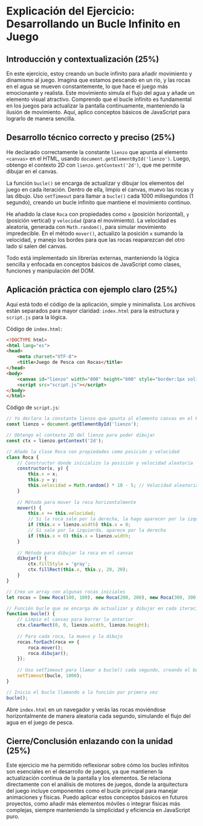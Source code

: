 # Explicación del Ejercicio: Desarrollando un Bucle Infinito en Juego

## Introducción y contextualización (25%)

 En este ejercicio, estoy creando un bucle infinito para añadir movimiento y dinamismo al juego. Imagina que estamos pescando en un río, y las rocas en el agua se mueven constantemente, lo que hace el juego más emocionante y realista. Este movimiento simula el flujo del agua y añade un elemento visual atractivo. Comprendo que el bucle infinito es fundamental en los juegos para actualizar la pantalla continuamente, manteniendo la ilusión de movimiento. Aquí, aplico conceptos básicos de JavaScript para lograrlo de manera sencilla.

## Desarrollo técnico correcto y preciso (25%)

He declarado correctamente la constante `lienzo` que apunta al elemento `<canvas>` en el HTML, usando `document.getElementById('lienzo')`. Luego, obtengo el contexto 2D con `lienzo.getContext('2d')`, que me permite dibujar en el canvas.

La función `bucle()` se encarga de actualizar y dibujar los elementos del juego en cada iteración. Dentro de ella, limpio el canvas, muevo las rocas y las dibujo. Uso `setTimeout` para llamar a `bucle()` cada 1000 milisegundos (1 segundo), creando un bucle infinito que mantiene el movimiento continuo.

He añadido la clase `Roca` con propiedades como `x` (posición horizontal), `y` (posición vertical) y `velocidad` (para el movimiento). La velocidad es aleatoria, generada con `Math.random()`, para simular movimiento impredecible. En el método `mover()`, actualizo la posición `x` sumando la velocidad, y manejo los bordes para que las rocas reaparezcan del otro lado si salen del canvas.

Todo está implementado sin librerías externas, manteniendo la lógica sencilla y enfocada en conceptos básicos de JavaScript como clases, funciones y manipulación del DOM.

## Aplicación práctica con ejemplo claro (25%)

Aquí está todo el código de la aplicación, simple y minimalista. Los archivos están separados para mayor claridad: `index.html` para la estructura y `script.js` para la lógica.

Código de `index.html`:
```html
<!DOCTYPE html>
<html lang="es">
<head>
    <meta charset="UTF-8">
    <title>Juego de Pesca con Rocas</title>
</head>
<body>
    <canvas id="lienzo" width="800" height="600" style="border:1px solid black;"></canvas>
    <script src="script.js"></script>
</body>
</html>
```

Código de `script.js`:
```javascript
// Yo declaro la constante lienzo que apunta al elemento canvas en el HTML
const lienzo = document.getElementById('lienzo');

// Obtengo el contexto 2D del lienzo para poder dibujar
const ctx = lienzo.getContext('2d');

// Añado la clase Roca con propiedades como posición y velocidad
class Roca {
    // Constructor donde inicializo la posición y velocidad aleatoria
    constructor(x, y) {
        this.x = x;
        this.y = y;
        this.velocidad = Math.random() * 10 - 5; // Velocidad aleatoria entre -5 y 5
    }
    
    // Método para mover la roca horizontalmente
    mover() {
        this.x += this.velocidad;
        // Si la roca sale por la derecha, la hago aparecer por la izquierda
        if (this.x > lienzo.width) this.x = 0;
        // Si sale por la izquierda, aparece por la derecha
        if (this.x < 0) this.x = lienzo.width;
    }
    
    // Método para dibujar la roca en el canvas
    dibujar() {
        ctx.fillStyle = 'gray';
        ctx.fillRect(this.x, this.y, 20, 20);
    }
}

// Creo un array con algunas rocas iniciales
let rocas = [new Roca(100, 100), new Roca(200, 200), new Roca(300, 300)];

// Función bucle que se encarga de actualizar y dibujar en cada iteración
function bucle() {
    // Limpio el canvas para borrar lo anterior
    ctx.clearRect(0, 0, lienzo.width, lienzo.height);
    
    // Para cada roca, la muevo y la dibujo
    rocas.forEach(roca => {
        roca.mover();
        roca.dibujar();
    });
    
    // Uso setTimeout para llamar a bucle() cada segundo, creando el bucle infinito
    setTimeout(bucle, 1000);
}

// Inicio el bucle llamando a la función por primera vez
bucle();
```

Abre `index.html` en un navegador y verás las rocas moviéndose horizontalmente de manera aleatoria cada segundo, simulando el flujo del agua en el juego de pesca.

## Cierre/Conclusión enlazando con la unidad (25%)

Este ejercicio me ha permitido reflexionar sobre cómo los bucles infinitos son esenciales en el desarrollo de juegos, ya que mantienen la actualización continua de la pantalla y los elementos. Se relaciona directamente con el análisis de motores de juegos, donde la arquitectura del juego incluye componentes como el bucle principal para manejar animaciones y físicas. Puedo aplicar estos conceptos básicos en futuros proyectos, como añadir más elementos móviles o integrar físicas más complejas, siempre manteniendo la simplicidad y eficiencia en JavaScript puro.